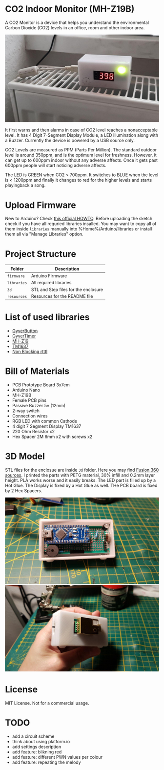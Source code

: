 # CO2 Indoor Monitor (MH-Z19B)
A CO2 Monitor is a device that helps you understand the environmental Carbon Dioxide (CO2) levels in an office, room and  other indoor area.  

![PROJECT_PHOTO](https://github.com/edorosh/co2-indoor-monitor/blob/master/resources/front.jpg)

It first warns and then alarms in case of CO2 level reaches a nonacceptable level. It has 4 Digit 7-Segment Display Module, a LED illumination along with a Buzzer. Currently the device is powered by a USB source only.  

CO2 Levels are measured as PPM (Parts Per Million). The standard outdoor level is around 350ppm, and is the optimum level for freshness. However, it can get up to 600ppm indoor without any adverse affects. Once it gets past 600ppm people will start noticing adverse affects.

The LED is GREEN when CO2  < 700ppm. It switches to BLUE when the level is < 1200ppm and finally it changes to red for the higher levels and starts playingback a song.

# Upload Firmware
New to Arduino? Check [this official HOWTO](https://www.arduino.cc/en/main/howto). Before uploading the sketch check if you have all requried libraries insalled. You may want to copy all of them inside `libraries` manually into %Home%/Arduino/libraries or install them all via "Manage Libraries" option.

# Project Structure

| Folder      | Description                          |
| ----------  | ------------------------------------ |
| `firmware`  | Arduino Firmware                     |
| `libraries` | All required libraries               |
| `3d`        | STL and Step files for the enclosure |
| `resources` | Resources for the README file        |  

# List of used libraries
* [GyverButton](https://github.com/AlexGyver/GyverLibs/tree/master/GyverButton)
* [GyverTimer](https://github.com/AlexGyver/GyverLibs/tree/master/GyverTimer)
* [MH-Z19](https://github.com/WifWaf/MH-Z19)
* [TM1637](https://github.com/avishorp/TM1637)
* [Non Blocking rtttl](https://github.com/cefn/non-blocking-rtttl-arduino)

# Bill of Materials
* PCB Prototype Board 3x7cm
* Arduino Nano
* MH-Z19B
* Female PCB pins
* Passive Buzzer 5v (12mm)
* 2-way switch
* Connection wires
* RGB LED with common Cathode
* 4 digit 7 Segment Display TM1637
* 220 Ohm Resistor x2
* Hex Spacer 2M 6mm x2 with screws x2

# 3D Model
STL files for the enclosue are inside `3d` folder. Here you may find [Fusion 360 sources](https://a360.co/3mZy4vN).
I printed the parts with PETG material, 30% infill and 0.2mm layer height. PLA works worse and it easily breaks. The LED part is filled up by a Hot Glue.  The Display is fixed by a Hot Glue as well. THe PCB board is fixed by 2 Hex Spacers.

![INSIDE_PHOTO](https://github.com/edorosh/co2-indoor-monitor/blob/master/resources/inside.jpg)
![BACK_PHOTO](https://github.com/edorosh/co2-indoor-monitor/blob/master/resources/back.jpg)

# License
MIT License. Not for a commercial usage.

# TODO
* add a circuit scheme
* think about using platform.io
* add settings description
* add feature: blikning red
* add feature: different PWN values per colour
* add feature: repeating the melody
